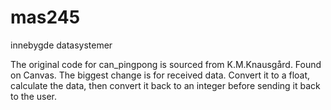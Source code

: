 # mas245
innebygde datasystemer


The original code for can_pingpong is sourced from K.M.Knausgård. Found on Canvas.
The biggest change is for received data. Convert it to a float, calculate the data, then convert it back to an integer before sending it back to the user.
